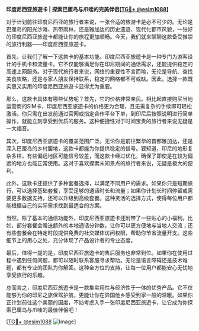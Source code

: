 **印度尼西亚旅遊卡 | 探索巴厘岛与爪哇的完美伴侣[[TG💪+ @esim1088](https://t.me/s/esim1088)]**

对于计划前往印度尼西亚的旅行者来说，一张合适的旅游卡是必不可少的。无论是巴厘岛的阳光沙滩、热带雨林，还是雅加达的历史遗迹、现代化都市风貌，一张好的印度尼西亚旅遊卡都能让你的旅程更加顺畅。今天，我们就来聊聊这款备受推崇的旅行利器——印度尼西亚旅遊卡。

首先，让我们了解一下这款卡的基本功能。印度尼西亚旅遊卡是一种专门为游客设计的手机卡和流量卡。它不仅能够满足你在印尼期间的通话需求，还能提供稳定的高速上网服务。对于现代旅行者来说，网络的重要性不言而喻，无论是导航、查找美食攻略，还是与家人朋友保持联系，稳定的网络都不可或缺。因此，选择一款既实惠又实用的印度尼西亚旅遊卡显得尤为重要。

那么，这款卡具体有哪些优势呢？首先，它的价格非常亲民。相比起直接购买当地运营商的SIM卡，印度尼西亚旅遊卡的价格更为合理，且无需复杂的手续即可轻松激活。你只需在出发前通过官网或指定合作平台下单，到印尼后按照说明进行简单操作，就能立刻享受到优质的服务。这种便捷性对于时间宝贵的旅行者来说无疑是一大福音。

其次，印度尼西亚旅遊卡的覆盖范围广泛。无论你是前往繁华的首都雅加达，还是深入巴厘岛的乡村腹地，这款卡都能为你提供稳定的信号。要知道，印尼的地形复杂多样，有些偏远地区可能信号较差，而这款卡经过优化，确保了即使是在较为偏远的地方也能正常使用。这对于喜欢探索未知景点的旅行者来说，无疑是极大的便利。

此外，这款卡还提供了多种套餐选择，以满足不同用户的需求。如果你只是短期旅行，可以选择基础套餐，享受足够的通话时长和流量；如果你计划长时间停留或需要更多数据支持，还可以升级到高级套餐。这种灵活的选择方式，使得每位用户都能根据自己的实际需求找到最适合的方案。

当然，除了基本的通信功能外，印度尼西亚旅遊卡还附带了一些贴心的小福利。比如，部分套餐会赠送额外的本地通话分钟数，让你可以更方便地与当地人交流；还有些套餐会在特定时段提供免费的社交媒体访问权限，帮助你节省流量开支。这些细节上的用心之处，充分体现了产品设计者的专业态度。

最后，值得一提的是，印度尼西亚旅遊卡的售后服务也非常到位。如果你在使用过程中遇到任何问题，都可以随时联系客服寻求帮助。无论是语言障碍还是技术难题，都有专业的团队为你解答。这种全方位的支持，让每一位用户都能安心无忧地享受旅行的乐趣。

总而言之，印度尼西亚旅遊卡是一款集实用性与经济性于一体的优秀产品。它不仅能够为你的印尼之旅保驾护航，更能让你在异国他乡感受到家一般的温暖。如果你正计划前往这个美丽的国度，不妨考虑入手一张印度尼西亚旅遊卡，让它成为你探索巴厘岛与爪哇的最佳伴侣吧！

[[TG💪+ @esim1088](https://t.me/s/esim1088) ![Image](https://i.postimg.cc/4NQfJmqS/Snipaste-2025-05-13-00-14-12.png)]